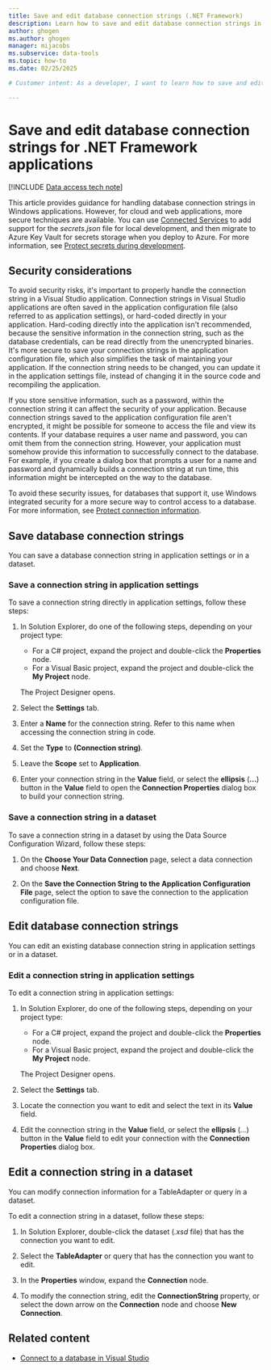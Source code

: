 ```yaml
---
title: Save and edit database connection strings (.NET Framework)
description: Learn how to save and edit database connection strings in a .NET Framework application development environment with Visual Studio, including directly in application settings.
author: ghogen
ms.author: ghogen
manager: mijacobs
ms.subservice: data-tools
ms.topic: how-to
ms.date: 02/25/2025

# Customer intent: As a developer, I want to learn how to save and edit database connection strings for .NET Framework applications in Visual Studio so that I can avoid security risks by not saving them in my applications.

---
```


# Save and edit database connection strings for .NET Framework applications

[!INCLUDE [Data access tech note](./includes/data-technology-note.md)]

This article provides guidance for handling database connection strings in Windows applications. However, for cloud and web applications, more secure techniques are available. You can use [Connected Services](../azure/overview-connected-services.md) to add support for the *secrets.json* file for local development, and then migrate to Azure Key Vault for secrets storage when you deploy to Azure. For more information, see [Protect secrets during development](/aspnet/core/security/app-secrets?tabs=windows).

## Security considerations

To avoid security risks, it's important to properly handle the connection string in a Visual Studio application.
Connection strings in Visual Studio applications are often saved in the application configuration file (also referred to as application settings), or hard-coded directly in your application. Hard-coding directly into the application isn't recommended, because the sensitive information in the connection string, such as the database credentials, can be read directly from the unencrypted binaries. It's more secure to save your connection strings in the application configuration file, which also simplifies the task of maintaining your application. If the connection string needs to be changed, you can update it in the application settings file, instead of changing it in the source code and recompiling the application.

If you store sensitive information, such as a password, within the connection string it can affect the security of your application. Because connection strings saved to the application configuration file aren't encrypted, it might be possible for someone to access the file and view its contents.
If your database requires a user name and password, you can omit them from the connection string. However, your application must somehow provide this information to successfully connect to the database. For example, if you create a dialog box that prompts a user for a name and password and dynamically builds a connection string at run time, this information might be intercepted on the way to the database.

To avoid these security issues, for databases that support it, use Windows integrated security for a more secure way to control access to a database. For more information, see [Protect connection information](/dotnet/framework/data/adonet/protecting-connection-information).

## Save database connection strings

You can save a database connection string in application settings or in a dataset.

### Save a connection string in application settings

To save a connection string directly in application settings, follow these steps:

1. In Solution Explorer, do one of the following steps, depending on your project type:

   - For a C# project, expand the project and double-click the **Properties** node.
   - For a Visual Basic project, expand the project and double-click the **My Project** node.

   The Project Designer opens.

1. Select the **Settings** tab.

1. Enter a **Name** for the connection string. Refer to this name when accessing the connection string in code.

1. Set the **Type** to **(Connection string)**.

1. Leave the **Scope** set to **Application**.

1. Enter your connection string in the **Value** field, or select the **ellipsis** (**...**) button in the **Value** field to open the **Connection Properties** dialog box to build your connection string.

### Save a connection string in a dataset

To save a connection string in a dataset by using the Data Source Configuration Wizard, follow these steps:

1. On the **Choose Your Data Connection** page, select a data connection and choose **Next**.

1. On the **Save the Connection String to the Application Configuration File** page, select the option to save the connection to the application configuration file.

## Edit database connection strings

You can edit an existing database connection string in application settings or in a dataset.

### Edit a connection string in application settings

To edit a connection string in application settings:

1. In Solution Explorer, do one of the following steps, depending on your project type:

   - For a C# project, expand the project and double-click the **Properties** node.
   - For a Visual Basic project, expand the project and double-click the **My Project** node.

   The Project Designer opens.

1. Select the **Settings** tab.

1. Locate the connection you want to edit and select the text in its **Value** field.

1. Edit the connection string in the **Value** field, or select the **ellipsis** (*...*) button in the **Value** field to edit your connection with the **Connection Properties** dialog box.

## Edit a connection string in a dataset

You can modify connection information for a TableAdapter or query in a dataset.

To edit a connection string in a dataset, follow these steps:

1. In Solution Explorer, double-click the dataset (*.xsd* file) that has the connection you want to edit.

1. Select the **TableAdapter** or query that has the connection you want to edit.

1. In the **Properties** window, expand the **Connection** node.

1. To modify the connection string, edit the **ConnectionString** property, or select the down arrow on the **Connection** node and choose **New Connection**.

## Related content

- [Connect to a database in Visual Studio](../data-tools/add-new-connections.md)
